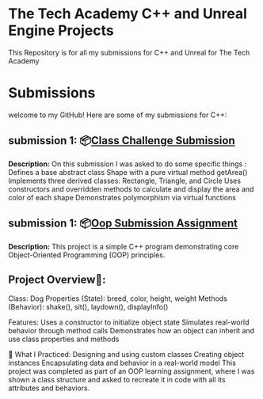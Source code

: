 # The Tech Academy C++ and Unreal Engine Projects
 This Repository is for all my submissions for C++ and Unreal for The Tech Academy
# Submissions
welcome to my GitHub! Here are some of my submissions for C++:

## submission 1: 📦[Class Challenge Submission](https://github.com/Dev-OtedGamer/The-Tech-Academy-C--and-Unreal-Engine-Projects/blob/main/ClassChallengeSubmissionAssignment/ClassChallengeSubmissionAssignment/ClassChallengeSubmissionAssignment.cpp)
**Description:** On this submission I was asked to do some specific things :
Defines a base abstract class Shape with a pure virtual method getArea()
Implements three derived classes: Rectangle, Triangle, and Circle
Uses constructors and overridden methods to calculate and display the area and color of each shape
Demonstrates polymorphism via virtual functions

## submission 1: 📦[Oop Submission Assignment](https://github.com/Dev-OtedGamer/The-Tech-Academy-C--and-Unreal-Engine-Projects/blob/main/OopSubmissionAssignment/OopSubmissionAssignment/OopSubmissionAssignment.cpp)
**Description:** This project is a simple C++ program demonstrating core Object-Oriented Programming (OOP) principles.

 ## Project Overview🐶:
Class: Dog
Properties (State): breed, color, height, weight
Methods (Behavior): shake(), sit(), laydown(), displayInfo()

Features:
Uses a constructor to initialize object state
Simulates real-world behavior through method calls
Demonstrates how an object can inherit and use class properties and methods

🧠 What I Practiced:
Designing and using custom classes
Creating object instances
Encapsulating data and behavior in a real-world model
This project was completed as part of an OOP learning assignment, where I was shown a class structure and asked to recreate it in code with all its attributes and behaviors.
